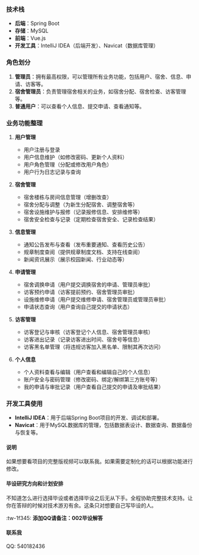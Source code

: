 
### 技术栈

- **后端**：Spring Boot
- **存储**：MySQL
- **前端**：Vue.js
- **开发工具**：IntelliJ IDEA（后端开发）、Navicat（数据库管理）

### 角色划分

1. **管理员**：拥有最高权限，可以管理所有业务功能，包括用户、宿舍、信息、申请、访客等。
2. **宿舍管理员**：负责管理宿舍相关的业务，如宿舍分配、宿舍检查、访客管理等。
3. **普通用户**：可以查看个人信息、提交申请、查看通知等。

### 业务功能整理

1. **用户管理**
    - 用户注册与登录
    - 用户信息维护（如修改密码、更新个人资料）
    - 用户角色管理（分配或修改用户角色）
    - 用户行为日志记录与查询

2. **宿舍管理**
    - 宿舍楼栋与房间信息管理（增删改查）
    - 宿舍分配与调整（为新生分配宿舍、调整宿舍等）
    - 宿舍设施维护与报修（记录报修信息、安排维修等）
    - 宿舍安全检查与记录（定期检查宿舍安全、记录检查结果）

3. **信息管理**
    - 通知公告发布与查看（发布重要通知、查看历史公告）
    - 规章制度查阅（提供规章制度文档、支持在线查阅）
    - 新闻资讯展示（展示校园新闻、行业动态等）

4. **申请管理**
    - 宿舍调换申请（用户提交调换宿舍的申请、管理员审批）
    - 访客预约申请（访客提前预约、宿舍管理员审批）
    - 设施维修申请（用户提交维修申请、宿舍管理员或管理员审批）
    - 申请状态查询（用户查询自己提交的申请状态）

5. **访客管理**
    - 访客登记与审核（访客登记个人信息、宿舍管理员审核）
    - 访客进出记录（记录访客进出时间、宿舍号等信息）
    - 访客黑名单管理（将违规访客加入黑名单、限制其再次访问）

6. **个人信息**
    - 个人资料查看与编辑（用户查看和编辑自己的个人信息）
    - 账户安全与密码管理（修改密码、绑定/解绑第三方账号等）
    - 我的申请与审批记录（用户查看自己提交的申请及审批结果）

### 开发工具使用

- **IntelliJ IDEA**：用于后端Spring Boot项目的开发、调试和部署。
- **Navicat**：用于MySQL数据库的管理，包括数据表设计、数据查询、数据备份与恢复等。

#### 说明
如果想要看项目的完整版视频可以联系我。如果需要定制化的话可以根据功能进行修改。

#### 毕设研究方向和计划安排
不知道怎么进行选择毕设或者选择毕设之后无从下手。全程协助完整技术支持。让你在答辩的时候对技术游刃有余。这条只对想要自己写毕设的人。

:tw-1f345: **添加QQ请备注：002毕设解答**

#### 联系我
QQ: 540182436
